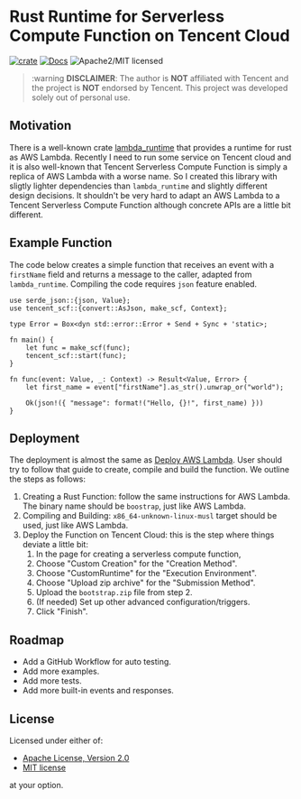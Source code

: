 # Rust Runtime for Serverless Compute Function on Tencent Cloud
[![crate][crate-image]][crate-link]
[![Docs][docs-image]][docs-link]
![Apache2/MIT licensed][license-image]

> :warning **DISCLAIMER**: The author is **NOT** affiliated with Tencent and the project is **NOT** endorsed by Tencent. This project was developed solely out of personal use.

## Motivation
There is a well-known crate [lambda_runtime] that provides a runtime for rust as AWS Lambda. Recently I need to run some service on Tencent cloud and it is also well-known that Tencent Serverless Compute Function is simply a replica of AWS Lambda with a worse name. So I created this library with sligtly lighter dependencies than `lambda_runtime` and slightly different design decisions. It shouldn't be very hard to adapt an AWS Lambda to a Tencent Serverless Compute Function although concrete APIs are a little bit different.

## Example Function
The code below creates a simple function that receives an event with a `firstName` field and returns a message to the caller, adapted from `lambda_runtime`. Compiling the code requires `json` feature enabled.
```rust,no_run
use serde_json::{json, Value};
use tencent_scf::{convert::AsJson, make_scf, Context};

type Error = Box<dyn std::error::Error + Send + Sync + 'static>;

fn main() {
    let func = make_scf(func);
    tencent_scf::start(func);
}

fn func(event: Value, _: Context) -> Result<Value, Error> {
    let first_name = event["firstName"].as_str().unwrap_or("world");

    Ok(json!({ "message": format!("Hello, {}!", first_name) }))
}
```

## Deployment
The deployment is almost the same as [Deploy AWS Lambda]. User should try to follow that guide to create, compile and build the function. We outline the steps as follows:
1. Creating a Rust Function: follow the same instructions for AWS Lambda. The binary name should be `boostrap`, just like AWS Lambda.
2. Compiling and Building: `x86_64-unknown-linux-musl` target should be used, just like AWS Lambda.
3. Deploy the Function on Tencent Cloud: this is the step where things deviate a little bit:
    1. In the page for creating a serverless compute function,
    2. Choose "Custom Creation" for the "Creation Method".
    3. Choose "CustomRuntime" for the "Execution Environment".
    4. Choose "Upload zip archive" for the "Submission Method".
    5. Upload the `bootstrap.zip` file from step 2.
    6. (If needed) Set up other advanced configuration/triggers.
    7. Click "Finish".

## Roadmap
- Add a GitHub Workflow for auto testing.
- Add more examples.
- Add more tests.
- Add more built-in events and responses.

## License

Licensed under either of:

 * [Apache License, Version 2.0](http://www.apache.org/licenses/LICENSE-2.0)
 * [MIT license](http://opensource.org/licenses/MIT)

at your option.


[//]: # (badges and links)

[crate-image]: https://img.shields.io/crates/v/tencent_scf.svg
[crate-link]: https://crates.io/crates/tencent_scf
[docs-image]: https://docs.rs/tencent_scf/badge.svg
[docs-link]: https://docs.rs/tencent_scf/
[license-image]: https://img.shields.io/badge/license-Apache2.0/MIT-blue.svg

[lambda_runtime]: https://crates.io/crates/lambda_runtime
[Deploy AWS Lambda]: https://aws.amazon.com/blogs/opensource/rust-runtime-for-aws-lambda/
